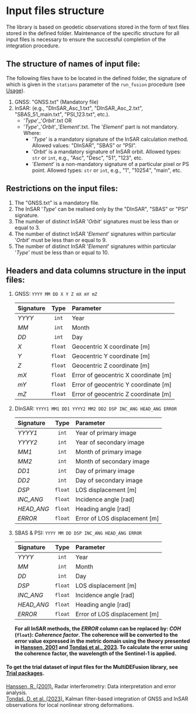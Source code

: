# Input files structure

The library is based on geodetic observations stored in the form of text files stored in the defined folder. Maintenance of the specific structure for all input files is necessary to ensure the successful completion of the integration procedure.

## The structure of names of input file:

The following files have to be located in the defined folder, the signature of which is given in the `stations` parameter of the `run_fusion` procedure (see [Usage](../usage/)).

1. GNSS: "GNSS.txt" (Mandatory file)
2. InSAR: (e.g., "DInSAR_Asc_1.txt", "DInSAR_Asc_2.txt", "SBAS_51_main.txt", "PSI_123.txt", etc.).
    - '*Type*'_'*Orbit*'.txt OR
    - '*Type*'\_'*Orbit*'_'*Element*'.txt. The '*Element*' part is not mandatory. Where:
        - '*Type*' is a mandatory signature of the InSAR calculation method. Allowed values: "DInSAR", "SBAS" or "PSI".
        - '*Orbit*' is a mandatory signature of InSAR orbit. Allowed types: `str` or `int`, e.g., "Asc", "Desc", "51", "123", etc.
        - '*Element*' is a non-mandatory signature of a particular pixel or PS point. Allowed types: `str` or `int`, e.g., "1", "10254", "main", etc.
      
## Restrictions on the input files:
1. The "GNSS.txt" is a mandatory file.
2. The InSAR '*Type*' can be realised only by the "DInSAR", "SBAS" or "PSI" signature.
3. The number of distinct InSAR '*Orbit*' signatures must be less than or equal to 3.
4. The number of distinct InSAR '*Element*' signatures within particular '*Orbit*' must be less than or equal to 9.
5. The number of distinct InSAR '*Element*' signatures within particular '*Type*' must be less than or equal to 10.

## Headers and data columns structure in the input files:
1. GNSS: `YYYY MM DD X Y Z mX mY mZ`

    | Signature | Type    | Parameter  |
    | :---      | :----:  | :---       |
    | *YYYY*    | `int`   | Year       |
    | *MM*      | `int`   | Month      |
    | *DD*      | `int`   | Day        |
    | *X*       | `float` | Geocentric X coordinate [m] |
    | *Y*       | `float` | Geocentric Y coordinate [m] |
    | *Z*       | `float` | Geocentric Z coordinate [m] |
    | *mX*      | `float` | Error of geocentric X coordinate [m] |
    | *mY*      | `float` | Error of geocentric Y coordinate [m] |
    | *mZ*      | `float` | Error of geocentric Z coordinate [m] |


2. DInSAR: `YYYY1 MM1 DD1 YYYY2 MM2 DD2 DSP INC_ANG HEAD_ANG ERROR`

    | Signature | Type    | Parameter  |
    | :---      | :----:  | :---       |
    | *YYYY1*   | `int`   | Year of primary image    |
    | *YYYY2*   | `int`   | Year of secondary image  |
    | *MM1*     | `int`   | Month of primary image   |
    | *MM2*     | `int`   | Month of secondary image |
    | *DD1*     | `int`   | Day of primary image     |
    | *DD2*     | `int`   | Day of secondary image   |
    | *DSP*     | `float` | LOS displacement [m]     |
    | *INC_ANG* | `float` | Incidence angle [rad]    |
    | *HEAD_ANG*| `float` | Heading angle [rad]      |
    | *ERROR*   | `float` | Error of LOS displacement [m] |

3. SBAS & PSI: `YYYY MM DD DSP INC_ANG HEAD_ANG ERROR`

    | Signature | Type    | Parameter  |
    | :---      | :----:  | :---       |
    | *YYYY*    | `int`   | Year       |
    | *MM*      | `int`   | Month      |
    | *DD*      | `int`   | Day        |
    | *DSP*     | `float` | LOS displacement [m]     |
    | *INC_ANG* | `float` | Incidence angle [rad]    |
    | *HEAD_ANG*| `float` | Heading angle [rad]      |
    | *ERROR*   | `float` | Error of LOS displacement [m] |

     **For all InSAR methods, the *ERROR* column can be replaced by: *COH* (`float`): *Coherence factor*. The coherence will be converted to the error value expressed in the metric domain using the theory presented in [Hanssen, 2001](https://repository.tudelft.nl/islandora/object/uuid%3Aa83859d5-c034-427e-b6a9-114c4b008d19) and [Tondaś et al., 2023](https://doi.org/10.1007/s00190-023-01789-z). To calculate the error using the coherence factor, the wavelength of the Sentinel-1 is applied.**

#### To get the trial dataset of input files for the MultiDEFusion library, see [Trial packages](../trial/).

[Hanssen, R. (2001).](https://repository.tudelft.nl/islandora/object/uuid%3Aa83859d5-c034-427e-b6a9-114c4b008d19) Radar interferometry: Data interpretation and error analysis.<br>
[Tondaś, D. et al. (2023).](https://doi.org/10.1007/s00190-023-01789-z) Kalman filter-based integration of GNSS and InSAR observations for local nonlinear strong deformations.
